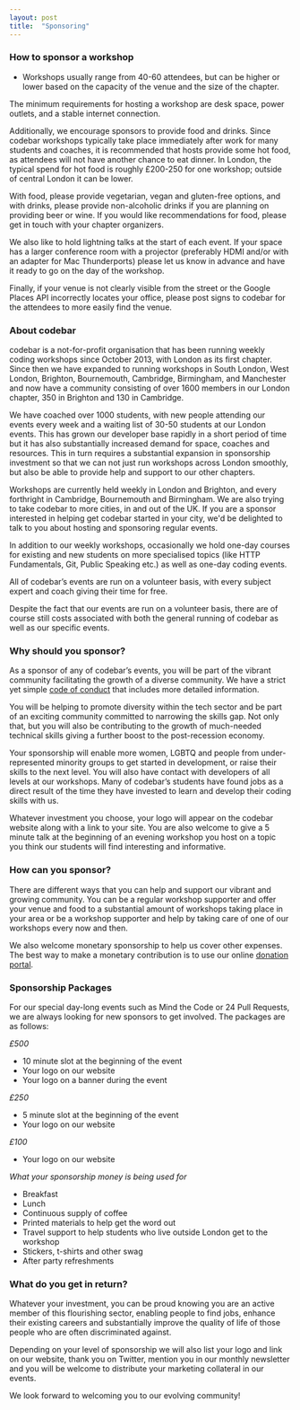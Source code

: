 ```yaml
---
layout: post
title:  "Sponsoring"
---
```


### How to sponsor a workshop

- Workshops usually range from 40-60 attendees, but can be higher or lower based on the capacity of the venue and the size of the chapter.

The minimum requirements for hosting a workshop are desk space, power outlets, and a stable internet connection.

Additionally, we encourage sponsors to provide food and drinks. Since codebar workshops typically take place immediately after work for many students and coaches, it is recommended that hosts provide some hot food, as attendees will not have another chance to eat dinner. In London, the typical spend for hot food is roughly £200-250 for one workshop; outside of central London it can be lower.

With food, please provide vegetarian, vegan and gluten-free options, and with drinks, please provide non-alcoholic drinks if you are planning on providing beer or wine. If you would like recommendations for food, please get in touch with your chapter organizers.

We also like to hold lightning talks at the start of each event. If your space has a larger conference room with a projector (preferably HDMI and/or with an adapter for Mac Thunderports) please let us know in advance and have it ready to go on the day of the workshop.

Finally, if your venue is not clearly visible from the street or the Google Places API incorrectly locates your office, please post signs to codebar for the attendees to more easily find the venue.

### About codebar

codebar is a not-for-profit organisation that has been running weekly coding workshops since October 2013, with London as its first chapter. Since then we have expanded to running workshops in South London, West London, Brighton, Bournemouth, Cambridge, Birmingham, and Manchester and now have a community consisting of over 1600 members in our London chapter, 350 in Brighton and 130 in Cambridge.

We have coached over 1000 students, with new people attending our events every week and a waiting list of 30-50 students at our London events. This has grown our developer base rapidly in a short period of time but it has also substantially increased demand for space, coaches and resources. This in turn requires a substantial expansion in sponsorship investment so that we can not just run workshops across London smoothly, but also be able to provide help and support to our other chapters.

Workshops are currently held weekly in London and Brighton, and every forthright in Cambridge, Bournemouth and Birmingham. We are also trying to take codebar to more cities, in and out of the UK. If you are a sponsor interested in helping get codebar started in your city, we'd be delighted to talk to you about hosting and sponsoring regular events.

In addition to our weekly workshops, occasionally we hold one-day courses for existing and new students on more specialised topics (like HTTP Fundamentals, Git, Public Speaking etc.) as well as one-day coding events.

All of codebar’s events are run on a volunteer basis, with every subject expert and coach giving their time for free.

Despite the fact that our events are run on a volunteer basis, there are of course still costs associated with both the general running of codebar as well as our specific events.

### Why should you sponsor?

As a sponsor of any of codebar’s events, you will be part of the vibrant community facilitating the growth of a diverse community. We have a strict yet simple [code of conduct](http://codebar.io/code-of-conduct) that includes more detailed information.

You will be helping to promote diversity within the tech sector and be part of an exciting community committed to narrowing the skills gap. Not only that, but you will also be contributing to the growth of much-needed technical skills giving a further boost to the post-recession economy.

Your sponsorship will enable more women, LGBTQ and people from under-represented minority groups to get started in development, or raise their skills to the next level. You will also have contact with developers of all levels at our workshops. Many of codebar’s students have found jobs as a direct result of the time they have invested to learn and develop their coding skills with us.

Whatever investment you choose, your logo will appear on the codebar website along with a link to your site. You are also welcome to give a 5 minute talk at the beginning of an evening workshop you host on a topic you think our students will find interesting and informative.


### How can you sponsor?

There are different ways that you can help and support our vibrant and growing community. You can be a regular workshop supporter and offer your venue and food to a substantial amount of workshops taking place in your area or be a workshop supporter and help by taking care of one of our workshops every now and then.

We also welcome monetary sponsorship to help us cover other expenses. The best way to make a monetary contribution is to use our online [donation portal](http://donate.codebar.io).


### Sponsorship Packages

For our special day-long events such as Mind the Code or 24 Pull Requests, we are always looking for new sponsors to get involved. The packages are as follows:

*£500*

- 10 minute slot at the beginning of the event
- Your logo on our website
- Your logo on a banner during the event

*£250*

- 5 minute slot at the beginning of the event
- Your logo on our website

*£100*

- Your logo on our website


*What your sponsorship money is being used for*

- Breakfast
- Lunch
- Continuous supply of coffee
- Printed materials to help get the word out
- Travel support to help students who live outside London get to the workshop
- Stickers, t-shirts and other swag
- After party refreshments

### What do you get in return?

Whatever your investment, you can be proud knowing you are an active member of this flourishing sector, enabling people to find jobs, enhance their existing careers and substantially improve the quality of life of those people who are often discriminated against.

Depending on your level of sponsorship we will also list your logo and link on our website, thank you on Twitter, mention you in our monthly newsletter and you will be welcome to distribute your marketing collateral in our events.

We look forward to welcoming you to our evolving community!
